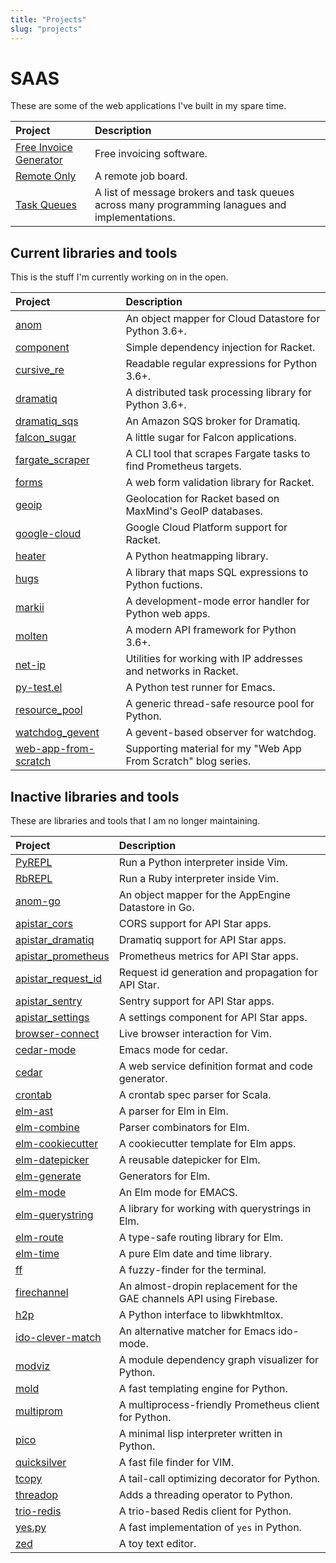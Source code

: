 ```yaml
---
title: "Projects"
slug: "projects"
---
```


# SAAS

These are some of the web applications I've built in my spare time.

| Project                  | Description                                                                                     |
| :---                     | :---                                                                                            |
| [Free Invoice Generator] | Free invoicing software.                                                                        |
| [Remote Only]            | A remote job board.                                                                             |
| [Task Queues]            | A list of message brokers and task queues across many programming lanagues and implementations. |

[Free Invoice Generator]: https://free-invoice-generator.com
[Remote Only]: https://remoteonly.io
[Task Queues]: https://taskqueues.com


## Current libraries and tools

This is the stuff I'm currently working on in the open.

| Project                | Description                                                       |
| :---                   | :---                                                              |
| [anom]                 | An object mapper for Cloud Datastore for Python 3.6+.             |
| [component]            | Simple dependency injection for Racket.                           |
| [cursive_re]           | Readable regular expressions for Python 3.6+.                     |
| [dramatiq]             | A distributed task processing library for Python 3.6+.            |
| [dramatiq_sqs]         | An Amazon SQS broker for Dramatiq.                                |
| [falcon_sugar]         | A little sugar for Falcon applications.                           |
| [fargate_scraper]      | A CLI tool that scrapes Fargate tasks to find Prometheus targets. |
| [forms]                | A web form validation library for Racket.                         |
| [geoip]                | Geolocation for Racket based on MaxMind's GeoIP databases.        |
| [google-cloud]         | Google Cloud Platform support for Racket.                         |
| [heater]               | A Python heatmapping library.                                     |
| [hugs]                 | A library that maps SQL expressions to Python fuctions.           |
| [markii]               | A development-mode error handler for Python web apps.             |
| [molten]               | A modern API framework for Python 3.6+.                           |
| [net-ip]               | Utilities for working with IP addresses and networks in Racket.   |
| [py-test.el]           | A Python test runner for Emacs.                                   |
| [resource_pool]        | A generic thread-safe resource pool for Python.                   |
| [watchdog_gevent]      | A gevent-based observer for watchdog.                             |
| [web-app-from-scratch] | Supporting material for my "Web App From Scratch" blog series.    |


## Inactive libraries and tools

These are libraries and tools that I am no longer maintaining.

| Project              | Description                                                           |
| :---                 | :---                                                                  |
| [PyREPL]             | Run a Python interpreter inside Vim.                                  |
| [RbREPL]             | Run a Ruby interpreter inside Vim.                                    |
| [anom-go]            | An object mapper for the AppEngine Datastore in Go.                   |
| [apistar_cors]       | CORS support for API Star apps.                                       |
| [apistar_dramatiq]   | Dramatiq support for API Star apps.                                   |
| [apistar_prometheus] | Prometheus metrics for API Star apps.                                 |
| [apistar_request_id] | Request id generation and propagation for API Star.                   |
| [apistar_sentry]     | Sentry support for API Star apps.                                     |
| [apistar_settings]   | A settings component for API Star apps.                               |
| [browser-connect]    | Live browser interaction for Vim.                                     |
| [cedar-mode]         | Emacs mode for cedar.                                                 |
| [cedar]              | A web service definition format and code generator.                   |
| [crontab]            | A crontab spec parser for Scala.                                      |
| [elm-ast]            | A parser for Elm in Elm.                                              |
| [elm-combine]        | Parser combinators for Elm.                                           |
| [elm-cookiecutter]   | A cookiecutter template for Elm apps.                                 |
| [elm-datepicker]     | A reusable datepicker for Elm.                                        |
| [elm-generate]       | Generators for Elm.                                                   |
| [elm-mode]           | An Elm mode for EMACS.                                                |
| [elm-querystring]    | A library for working with querystrings in Elm.                       |
| [elm-route]          | A type-safe routing library for Elm.                                  |
| [elm-time]           | A pure Elm date and time library.                                     |
| [ff]                 | A fuzzy-finder for the terminal.                                      |
| [firechannel]        | An almost-dropin replacement for the GAE channels API using Firebase. |
| [h2p]                | A Python interface to libwkhtmltox.                                   |
| [ido-clever-match]   | An alternative matcher for Emacs ido-mode.                            |
| [modviz]             | A module dependency graph visualizer for Python.                      |
| [mold]               | A fast templating engine for Python.                                  |
| [multiprom]          | A multiprocess-friendly Prometheus client for Python.                 |
| [pico]               | A minimal lisp interpreter written in Python.                         |
| [quicksilver]        | A fast file finder for VIM.                                           |
| [tcopy]              | A tail-call optimizing decorator for Python.                          |
| [threadop]           | Adds a threading operator to Python.                                  |
| [trio-redis]         | A trio-based Redis client for Python.                                 |
| [yes.py]             | A fast implementation of `yes` in Python.                             |
| [zed]                | A toy text editor.                                                    |


[PyREPl]: https://github.com/Bogdanp/pyrepl.vim
[RbREPL]: https://github.com/Bogdanp/rbrepl.vim
[anom-go]: https://github.com/Bogdanp/anom
[anom]: https://anom.defn.io
[apistar_cors]: https://github.com/Bogdanp/apistar_cors
[apistar_dramatiq]: https://github.com/Bogdanp/apistar_dramatiq
[apistar_prometheus]: https://github.com/Bogdanp/apistar_prometheus
[apistar_request_id]: https://github.com/Bogdanp/apistar_request_id
[apistar_sentry]: https://github.com/Bogdanp/apistar_sentry
[apistar_settings]: https://github.com/Bogdanp/apistar_settings
[browser-connect]: https://github.com/Bogdanp/browser-connect.vim
[cedar-mode]: https://github.com/Bogdanp/cedar-mode
[cedar]: https://github.com/Bogdanp/cedar
[crontab]: https://github.com/Bogdanp/crontab
[component]: https://github.com/Bogdanp/racket-component
[cursive_re]: https://github.com/Bogdanp/cursive_re
[dramatiq]: https://dramatiq.io
[dramatiq_sqs]: https://github.com/Bogdanp/dramatiq_sqs
[elm-ast]: https://github.com/Bogdanp/elm-ast
[elm-combine]: https://github.com/Bogdanp/elm-combine
[elm-cookiecutter]: https://github.com/Bogdanp/elm-cookiecutter
[elm-datepicker]: https://github.com/Bogdanp/elm-datepicker
[elm-generate]: https://github.com/Bogdanp/elm-generate
[elm-mode]: https://github.com/jcollard/elm-mode
[elm-querystring]: https://github.com/Bogdanp/elm-querystring
[elm-route]: https://github.com/Bogdanp/elm-route
[elm-time]: https://github.com/Bogdanp/elm-time
[falcon_sugar]: https://github.com/Bogdanp/falcon_sugar
[fargate_scraper]: https://github.com/Bogdanp/fargate_scraper
[ff]: https://github.com/Bogdanp/ff
[firechannel]: https://github.com/LeadPages/firechannel
[forms]: https://github.com/Bogdanp/racket-forms
[geoip]: https://github.com/Bogdanp/racket-geoip
[google-cloud]: https://github.com/Bogdanp/google-cloud
[h2p]: https://github.com/Bogdanp/h2p
[heater]: https://github.com/Bogdanp/heater
[hugs]: https://github.com/Bogdanp/hugs
[ido-clever-match]: https://github.com/Bogdanp/ido-clever-match
[markii]: https://github.com/Bogdanp/markii
[modviz]: https://github.com/Bogdanp/modviz
[mold]: https://github.com/Bogdanp/mold
[molten]: https://moltenframework.com
[multiprom]: https://github.com/Bogdanp/multiprom
[net-ip]: https://github.com/Bogdanp/racket-net-ip
[pico]: https://github.com/Bogdanp/pico
[py-test.el]: https://github.com/Bogdanp/py-test.el
[quicksilver]: https://github.com/Bogdanp/quicksilver.vim
[repos]: https://github.com/Bogdanp/repositories
[resource_pool]: https://github.com/Bogdanp/resource_pool
[tcopy]: https://github.com/Bogdanp/tcopy
[threadop]: https://github.com/Bogdanp/threadop
[trio-redis]: https://github.com/Bogdanp/trio-redis
[watchdog_gevent]: https://github.com/Bogdanp/watchdog_gevent
[web-app-from-scratch]: https://github.com/Bogdanp/web-app-from-scratch
[yes.py]: https://github.com/Bogdanp/yes.py
[zed]: https://github.com/Bogdanp/zed

